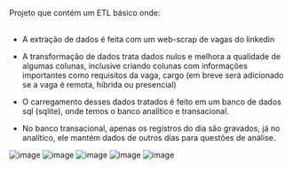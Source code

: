 Projeto que contém um ETL básico onde:<br><br>

- A extração de dados é feita com um web-scrap de vagas do linkedin<br>

- A transformação de dados trata dados nulos e melhora a qualidade de algumas colunas, inclusive criando colunas com informações importantes como requisitos da vaga, cargo (em breve será adicionado se a vaga é remota, hibrida ou presencial)<br>

- O carregamento desses dados tratados é feito em um banco de dados sql (sqlite), onde temos o banco analítico e transacional.<br>

- No banco transacional, apenas os registros do dia são gravados, já no analítico, ele mantém dados de outros dias para questões de análise.<br>

![image](https://github.com/PedroCozzati/pipeline-airflow-etl-linkedin/assets/80106385/60e6c975-23dc-44a0-a05a-132cd6d6fca7)
![image](https://github.com/PedroCozzati/pipeline-airflow-etl-linkedin/assets/80106385/bea71478-86a4-43de-929b-45a4f936ff47)
![image](https://github.com/PedroCozzati/pipeline-airflow-etl-linkedin/assets/80106385/e3161672-1e81-4df0-b21c-90b9bcd68db6)
![image](https://github.com/PedroCozzati/pipeline-airflow-etl-linkedin/assets/80106385/6cf3ed61-e20a-4fd6-9726-ff15fc191f2c)
![image](https://github.com/PedroCozzati/pipeline-airflow-etl-linkedin/assets/80106385/ccc36e6e-f757-4013-8494-be834aa601d6)

